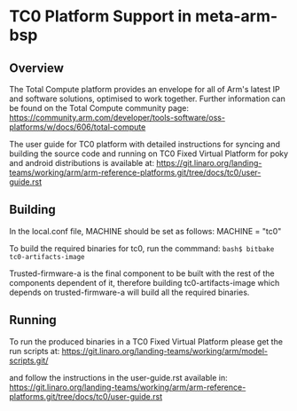 # TC0 Platform Support in meta-arm-bsp

## Overview
The Total Compute platform provides an envelope for all of Arm's latest IP and
software solutions, optimised to work together. Further information can be
found on the Total Compute community page:
https://community.arm.com/developer/tools-software/oss-platforms/w/docs/606/total-compute

The user guide for TC0 platform with detailed instructions for
syncing and building the source code and running on TC0 Fixed Virtual Platform
for poky and android distributions is available at:
https://git.linaro.org/landing-teams/working/arm/arm-reference-platforms.git/tree/docs/tc0/user-guide.rst

## Building
In the local.conf file, MACHINE should be set as follows:
MACHINE = "tc0"

To build the required binaries for tc0, run the commmand:
```bash$ bitbake tc0-artifacts-image```

Trusted-firmware-a is the final component to be built with the rest of the
components dependent of it, therefore building tc0-artifacts-image which depends
on trusted-firmware-a will build all the required binaries.

## Running
To run the produced binaries in a TC0 Fixed Virtual Platform please get
the run scripts at:
https://git.linaro.org/landing-teams/working/arm/model-scripts.git/

and follow the instructions in the user-guide.rst available in:
https://git.linaro.org/landing-teams/working/arm/arm-reference-platforms.git/tree/docs/tc0/user-guide.rst

